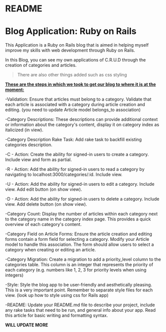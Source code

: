 # README
# Blog Application: Ruby on Rails 

This Application is a Ruby on Rails blog that is aimed in helping myself improve my skills with web development through Ruby on Rails.

In this Blog, you can see my own applications of C.R.U.D through the creation of categories and articles.
>There are also other things added such as css styling 

<ins>**These are the steps in which we took to get our blog to where it is at the moment:**</ins>

-Validation: Ensure that articles must belong to a category. Validate that each article is associated with a category during article creation and editing. (you need to update Article model belongs_to association)

-Category Descriptions: These descriptions can provide additional context or information about the category's content, display it on category index as italicized (in view).

-Category Description Rake Task: Add rake task to backfill existing categories description.

-C - Action: Create the ability for signed-in users to create a category. Include view and form as partial.

-R - Action: Add the ability for signed-in users to read a category by navigating to localhost:3000/categories/:id. Include view.

-U - Action: Add the ability for signed-in users to edit a category. Include view. Add edit button (on show view).

-D - Action: Add the ability for signed-in users to delete a category. Include view. Add delete button (on show view).

-Category Count: Display the number of articles within each category next to the category name in the category index page. This provides a quick overview of each category's content.

-Category Field on Article Forms: Ensure the article creation and editing forms contain a form field for selecting a category. Modify your Article model to handle this association. The form should allow users to select a category when creating or editing an article. 

-Category Migration: Create a migration to add a priority_level column to the categories table. This column is an integer that represents the priority of each category (e.g. numbers like 1, 2, 3 for priority levels when using integers)

-Style: Style the blog app to be user-friendly and aesthetically pleasing. This is a very important point. Remember to separate style files for each view. (look up how to style using css for Rails app)

-README: Update your README.md file to describe your project, include any rake tasks that need to be run, and general info about your app. Read this article for basic writing and formatting syntax.


**WILL UPDATE MORE**



